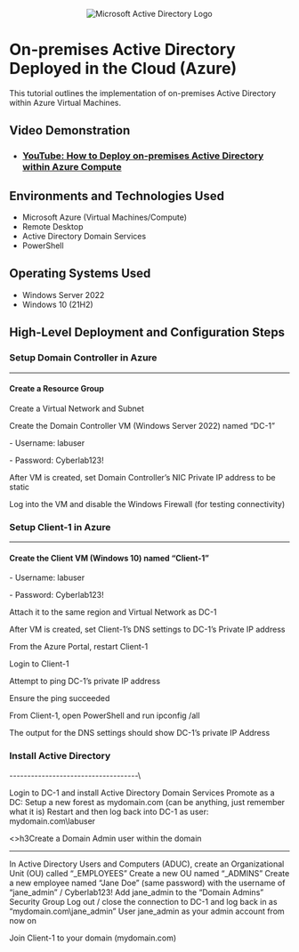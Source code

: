 <p align="center">
<img src="https://i.imgur.com/pU5A58S.png" alt="Microsoft Active Directory Logo"/>
</p>

<h1>On-premises Active Directory Deployed in the Cloud (Azure)</h1>
This tutorial outlines the implementation of on-premises Active Directory within Azure Virtual Machines.<br />


<h2>Video Demonstration</h2>

- ### [YouTube: How to Deploy on-premises Active Directory within Azure Compute](https://www.youtube.com)

<h2>Environments and Technologies Used</h2>

- Microsoft Azure (Virtual Machines/Compute)
- Remote Desktop
- Active Directory Domain Services
- PowerShell

<h2>Operating Systems Used </h2>

- Windows Server 2022
- Windows 10 (21H2)

<h2>High-Level Deployment and Configuration Steps</h2>

<h3>Setup Domain Controller in Azure</h3>

-------------------------------

<h4>Create a Resource Group</h4>
<p>Create a Virtual Network and Subnet</p>
<p>Create the Domain Controller VM (Windows Server 2022) named “DC-1”</p>
<p>- Username: labuser</p>
<p>- Password: Cyberlab123!</p>
<p>After VM is created, set Domain Controller’s NIC Private IP address to be static</p>
<p>Log into the VM and disable the Windows Firewall (for testing connectivity)</p>

<h3>Setup Client-1 in Azure</h3>

------------------------------------

<h4>Create the Client VM (Windows 10) named “Client-1”</h4>
<p>- Username: labuser</p>
<p>- Password: Cyberlab123!</p>
<p>Attach it to the same region and Virtual Network as DC-1</p>
<p>After VM is created, set Client-1’s DNS settings to DC-1’s Private IP address</p>
<p>From the Azure Portal, restart Client-1</p>
<p>Login to Client-1</p>
<p>Attempt to ping DC-1’s private IP address</p>
<p>Ensure the ping succeeded</p>
<p>From Client-1, open PowerShell and run ipconfig /all</p>
<p>The output for the DNS settings should show DC-1’s private IP Address</p>

<h3>Install Active Directory</h3>

------------------------------------\

Login to DC-1 and install Active Directory Domain Services
Promote as a DC: Setup a new forest as mydomain.com (can be anything, just remember what it is)
Restart and then log back into DC-1 as user: mydomain.com\labuser

<>h3Create a Domain Admin user within the domain</h3>

------------------------------------

In Active Directory Users and Computers (ADUC), create an Organizational Unit (OU) called “_EMPLOYEES”
Create a new OU named “_ADMINS”
Create a new employee named “Jane Doe” (same password) with the username of “jane_admin” / Cyberlab123!
Add jane_admin to the “Domain Admins” Security Group
Log out / close the connection to DC-1 and log back in as “mydomain.com\jane_admin”
User jane_admin as your admin account from now on


Join Client-1 to your domain (mydomain.com)

